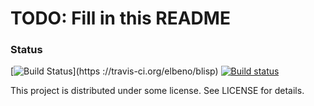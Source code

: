 # TODO: Fill in this README

### Status
[![Build Status](https://travis-ci.org/elbeno/blisp.svg?branch=master)](https
://travis-ci.org/elbeno/blisp)
[![Build status](https://ci.appveyor.com/api/projects/status/PROJECT_ID?svg=true)](https://ci.appveyor.com/project/elbeno/blisp)

This project is distributed under some license. See LICENSE for details.
